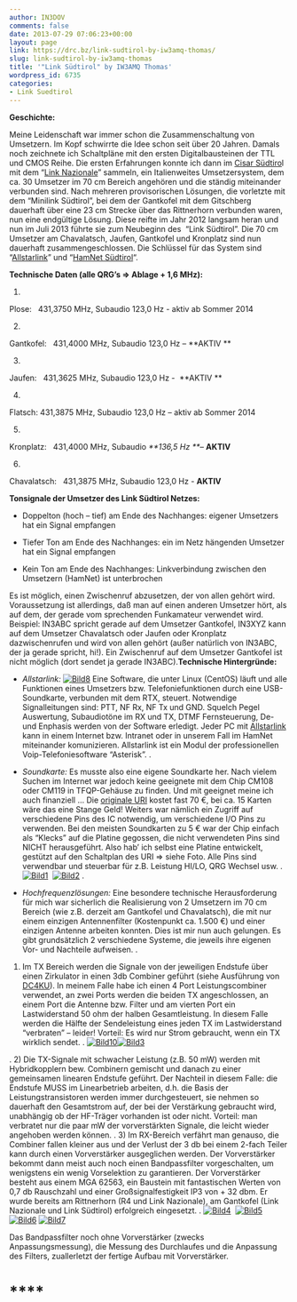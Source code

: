 ```yaml
---
author: IN3DOV
comments: false
date: 2013-07-29 07:06:23+00:00
layout: page
link: https://drc.bz/link-sudtirol-by-iw3amq-thomas/
slug: link-sudtirol-by-iw3amq-thomas
title: '"Link Südtirol" by IW3AMQ Thomas'
wordpress_id: 6735
categories:
- Link Suedtirol
---
```







**Geschichte:**

Meine Leidenschaft war immer schon die Zusammenschaltung von Umsetzern. Im Kopf schwirrte die Idee schon seit über 20 Jahren. Damals noch zeichnete ich Schaltpläne mit den ersten Digitalbausteinen der TTL und CMOS Reihe. Die ersten Erfahrungen konnte ich dann im [Cisar Südtiro](http://www.cisarbz.org/)l mit dem “[Link Nazionale](http://www.cisar.it/index.php?option=com_content&view=category&id=57&Itemid=251)” sammeln, ein Italienweites Umsetzersystem, dem ca. 30 Umsetzer im 70 cm Bereich angehören und die ständig miteinander verbunden sind. Nach mehreren provisorischen Lösungen, die vorletzte mit dem “Minilink Südtirol”, bei dem der Gantkofel mit dem Gitschberg dauerhaft über eine 23 cm Strecke über das Rittnerhorn verbunden waren, nun eine endgültige Lösung. Diese reifte im Jahr 2012 langsam heran und nun im Juli 2013 führte sie zum Neubeginn des  “Link Südtirol”. Die 70 cm Umsetzer am Chavalatsch, Jaufen, Gantkofel und Kronplatz sind nun dauerhaft zusammengeschlossen. Die Schlüssel für das System sind “[Allstarlink](http://www.allstarlink.org/)” und “[HamNet Südtirol](http://hamnet.cisarbz.org/doku.php)“.

**Technische Daten (alle QRG’s => Ablage + 1,6 MHz):**



	
  1. 


Plose:   431,3750 MHz, Subaudio 123,0 Hz - aktiv ab Sommer 2014


	
  2. 


Gantkofel:   431,4000 MHz, Subaudio 123,0 Hz – **AKTIV **


	
  3. 


Jaufen:   431,3625 MHz, Subaudio 123,0 Hz -  **AKTIV **


	
  4. 


Flatsch: 431,3875 MHz, Subaudio 123,0 Hz – aktiv ab Sommer 2014


	
  5. 


Kronplatz:   431,4000 MHz, Subaudio _**136,5 Hz **_– **AKTIV**


	
  6. 


Chavalatsch:   431,3875 MHz, Subaudio 123,0 Hz - **AKTIV**



**Tonsignale der Umsetzer des Link Südtirol Netzes:**



	
  * Doppelton (hoch – tief) am Ende des Nachhanges: eigener Umsetzers hat ein Signal empfangen

	
  * Tiefer Ton am Ende des Nachhanges: ein im Netz hängenden Umsetzer hat ein Signal empfangen

	
  * Kein Ton am Ende des Nachhanges: Linkverbindung zwischen den Umsetzern (HamNet) ist unterbrochen


Es ist möglich, einen Zwischenruf abzusetzen, der von allen gehört wird. Voraussetzung ist allerdings, daß man auf einen anderen Umsetzer hört, als auf dem, der gerade vom sprechenden Funkamateur verwendet wird. Beispiel: IN3ABC spricht gerade auf dem Umsetzer Gantkofel, IN3XYZ kann auf dem Umsetzer Chavalatsch oder Jaufen oder Kronplatz dazwischenrufen und wird von allen gehört (außer natürlich von IN3ABC, der ja gerade spricht, hi!). Ein Zwischenruf auf dem Umsetzer Gantkofel ist nicht möglich (dort sendet ja gerade IN3ABC).**Technische Hintergründe:**



	
  * _Allstarlink:_
[![Bild8](https://drc.bz/wp-content/uploads/2013/07/Bild8-300x60.jpg)](https://drc.bz/wp-content/uploads/2013/07/Bild8.jpg)
Eine Software, die unter Linux (CentOS) läuft und alle Funktionen eines Umsetzers bzw. Telefoniefunktionen durch eine USB-Soundkarte, verbunden mit dem RTX, steuert. Notwendige Signalleitungen sind: PTT, NF Rx, NF Tx und GND. Squelch Pegel Auswertung, Subaudiotöne im RX und TX, DTMF Fernsteuerung, De- und Enphasis werden von der Software erledigt. Jeder PC mit [Allstarlink](http://www.allstarlink.org/) kann in einem Internet bzw. Intranet oder in unserem Fall im HamNet miteinander komunizieren. Allstarlink ist ein Modul der professionellen Voip-Telefoniesoftware “Asterisk”.
.

	
  * _Soundkarte:_
Es musste also eine eigene Soundkarte her. Nach vielem Suchen im Internet war jedoch keine geeignete mit dem Chip CM108 oder CM119 in TFQP-Gehäuse zu finden. Und mit geeignet meine ich auch finanziell … Die [originale URI](http://www.dmkeng.com/URI_Order_Page.htm) kostet fast 70 €, bei ca. 15 Karten wäre das eine Stange Geld! Weiters war nämlich ein Zugriff auf verschiedene Pins des IC notwendig, um verschiedene I/O Pins zu verwenden. Bei den meisten Soundkarten zu 5 € war der Chip einfach als “Klecks” auf die Platine gegossen, die nicht verwendeten Pins sind NICHT herausgeführt. Also hab’ ich selbst eine Platine entwickelt, gestützt auf den Schaltplan des URI => siehe Foto. Alle Pins sind verwendbar und steuerbar für z.B. Leistung HI/LO, QRG Wechsel usw.
.
[![Bild1](https://drc.bz/wp-content/uploads/2013/07/Bild1-300x225.jpg)](https://drc.bz/wp-content/uploads/2013/07/Bild1.jpg)  [![Bild2](https://drc.bz/wp-content/uploads/2013/07/Bild2.jpg)](https://drc.bz/wp-content/uploads/2013/07/Bild2.jpg)
.

	
  * _Hochfrequenzlösungen:_
Eine besondere technische Herausforderung für mich war sicherlich die Realisierung von 2 Umsetzern im 70 cm Bereich (wie z.B. derzeit am Gantkofel und Chavalatsch), die mit nur einem einzigen Antennenfilter (Kostenpunkt ca. 1.500 €) und einer einzigen Antenne arbeiten konnten. Dies ist mir nun auch gelungen. Es gibt grundsätzlich 2 verschiedene Systeme, die jeweils ihre eigenen Vor- und Nachteile aufweisen.
.
1) Im TX Bereich werden die Signale von der jeweiligen Endstufe über einen Zirkulator in einen 3db Combiner geführt (siehe Ausführung von [DC4KU](http://www.mydarc.de/dc4ku/)). In meinem Falle habe ich einen 4 Port Leistungscombiner verwendet, an zwei Ports werden die beiden TX angeschlossen, an einem Port die Antenne bzw. Filter und am vierten Port ein Lastwiderstand 50 ohm der halben Gesamtleistung. In diesem Falle werden die Hälfte der Sendeleistung eines jeden TX im Lastwiderstand “verbraten” – leider! Vorteil: Es wird nur Strom gebraucht, wenn ein TX wirklich sendet.
.
[![Bild10](https://drc.bz/wp-content/uploads/2013/07/Bild10.jpg)](https://drc.bz/wp-content/uploads/2013/07/Bild10.jpg)[![Bild3](https://drc.bz/wp-content/uploads/2013/07/Bild3.jpg)](https://drc.bz/wp-content/uploads/2013/07/Bild3.jpg)

.
2) Die TX-Signale mit schwacher Leistung (z.B. 50 mW) werden mit Hybridkopplern bew. Combinern gemischt und danach zu einer gemeinsamen linearen Endstufe geführt. Der Nachteil in diesem Falle: die Endstufe MUSS im Linearbetrieb arbeiten, d.h. die Basis der Leistungstransistoren werden immer durchgesteuert, sie nehmen so dauerhaft den Gesamtstrom auf, der bei der Verstärkung gebraucht wird, unabhängig ob der HF-Träger vorhanden ist oder nicht. Vorteil: man verbratet nur die paar mW der vorverstärkten Signale, die leicht wieder angehoben werden können.
.
3) Im RX-Bereich verfährt man genauso, die Combiner fallen kleiner aus und der Verlust der 3 db bei einem 2-fach Teiler kann durch einen Vorverstärker ausgeglichen werden. Der Vorverstärker bekommt dann meist auch noch einen Bandpassfilter vorgeschalten, um wenigstens ein wenig Vorselektion zu garantieren. Der Vorverstärker besteht aus einem MGA 62563, ein Baustein mit fantastischen Werten von 0,7 db Rauschzahl und einer Großsignalfestigkeit IP3 von + 32 dbm. Er wurde bereits am Rittnerhorn (R4 und Link Nazionale), am Gantkofel (Link Nazionale und Link Südtirol) erfolgreich eingesetzt.
.
[![Bild4](https://drc.bz/wp-content/uploads/2013/07/Bild4.jpg)](https://drc.bz/wp-content/uploads/2013/07/Bild4.jpg)  [![Bild5](https://drc.bz/wp-content/uploads/2013/07/Bild5.jpg)](https://drc.bz/wp-content/uploads/2013/07/Bild5.jpg)  [![Bild6](https://drc.bz/wp-content/uploads/2013/07/Bild6.jpg)](https://drc.bz/wp-content/uploads/2013/07/Bild6.jpg) [![Bild7](https://drc.bz/wp-content/uploads/2013/07/Bild7.jpg)](https://drc.bz/wp-content/uploads/2013/07/Bild7.jpg)




Das Bandpassfilter noch ohne Vorverstärker (zwecks Anpassungsmessung), die Messung des Durchlaufes und die Anpassung des Filters, zuallerletzt der fertige Aufbau mit Vorverstärker.





# ****









